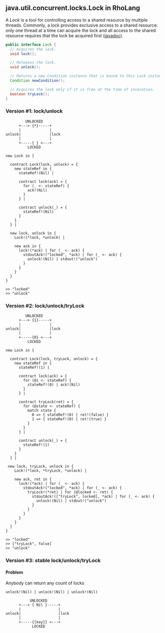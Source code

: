 ## java.util.concurrent.locks.Lock in RhoLang

A *Lock* is a tool for controlling access to a shared resource by multiple threads. Commonly, a lock provides exclusive access to a shared resource: only one thread at a time can acquire the lock and all access to the shared resource requires that the lock be acquired first ([javadoc](https://docs.oracle.com/javase/9/docs/api/java/util/concurrent/locks/Lock.html)). 

```java
public interface Lock {
  // Acquires the lock.
  void lock();

  // Releases the lock.
  void unlock();

  // Returns a new Condition instance that is bound to this Lock instance.
  Condition newCondition();

  // Acquires the lock only if it is free at the time of invocation.
  boolean tryLock();
}
```

### Version #1: lock/unlock

```
         UNLOCKED
      +---> {*}-----+   
      |             |
unlock|             |lock
      |             |
      +-----{ } <---+   
          LOCKED
```

```
new Lock in {

  contract Lock(lock, unlock) = {
    new stateRef in {
      stateRef!(Nil) |
      
      contract lock(ack) = {
        for (_ <- stateRef) { 
          ack!(Nil) 
        }
      } |
      
      contract unlock(_) = {
        stateRef!(Nil)
      }      
    }
  } |   
    
  new lock, unlock in {
    Lock!(*lock, *unlock) |
    
    new ack in {
      lock!(*ack) | for (_ <- ack) {
        stdoutAck!("locked", *ack) | for (_ <- ack) {
          unlock!(Nil) | stdout!("unlock")
        }
      }
    }
  }    
}
```
```
>> "locked"
>> "unlock"
```

### Version #2: lock/unlock/tryLock

```
         UNLOCKED
      +---> {1}-----+   
      |             |
unlock|             |lock
      |             |
      +-----{0} <---+   
          LOCKED
```

```
new Lock in {

  contract Lock(lock, tryLock, unlock) = {
    new stateRef in {
      stateRef!(1) |
      
      contract lock(ack) = {
        for (@1 <- stateRef) { 
          stateRef!(0) | ack!(Nil) 
        }
      } |
      
      contract tryLock(ret) = {
        for (@state <- stateRef) { 
          match state {
            0 => { stateRef!(0) | ret!(false) }
            1 => { stateRef!(0) | ret!(true) }
          }          
        }
      } |      
      
      contract unlock(_) = {
        stateRef!(1)
      }      
    }
  } |   
    
 new lock, tryLock, unlock in {
    Lock!(*lock, *tryLock, *unlock) |
    
    new ack, ret in {
      lock!(*ack) | for (_ <- ack) {
        stdoutAck!("locked", *ack) | for (_ <- ack) {
          tryLock!(*ret) | for (@locked <- ret) {
            stdoutAck!(["tryLock", locked], *ack) | for (_ <- ack) {
              unlock!(Nil) | stdout!("unlock")
            }
          }                  
        }
      }
    }
  }    
}
```
```
>> "locked"
>> ["tryLock", false]
>> "unlock"
```

### Version #3: stable lock/unlock/tryLock 

#### Problem
Anybody can return any count of locks
```
unlock!(Nil) | unlock!(Nil) | unlock!(Nil)
```
```
           UNLOCKED
      +---> { Nil }-----+   
      |                 |
unlock|                 |lock
      |                 |
      +-----{[key]} <---+   
            LOCKED
```
